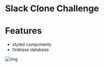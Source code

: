 # Slack Clone Challenge

# Features

- styled components
- firebase database

![img](https://i.imgur.com/HCC6zdV.png)
